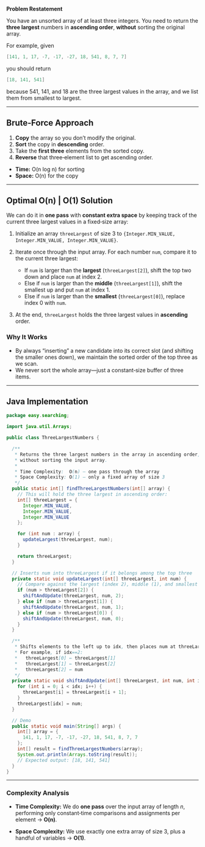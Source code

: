 **Problem Restatement**

You have an unsorted array of at least three integers. You need to return the **three largest** numbers in **ascending order**, **without** sorting the original array.

For example, given

```java
[141, 1, 17, -7, -17, -27, 18, 541, 8, 7, 7]
```

you should return

```java
[18, 141, 541]
```

because 541, 141, and 18 are the three largest values in the array, and we list them from smallest to largest.

---

## Brute‐Force Approach

1. **Copy** the array so you don’t modify the original.
2. **Sort** the copy in **descending** order.
3. Take the **first three** elements from the sorted copy.
4. **Reverse** that three‐element list to get ascending order.

* **Time:** O(n log n) for sorting
* **Space:** O(n) for the copy

---

## Optimal O(n) | O(1) Solution

We can do it in **one pass** with **constant extra space** by keeping track of the current three largest values in a fixed‐size array:

1. Initialize an array `threeLargest` of size 3 to `{Integer.MIN_VALUE, Integer.MIN_VALUE, Integer.MIN_VALUE}`.
2. Iterate once through the input array. For each number `num`, compare it to the current three largest:

   * If `num` is larger than the **largest** (`threeLargest[2]`), shift the top two down and place `num` at index 2.
   * Else if `num` is larger than the **middle** (`threeLargest[1]`), shift the smallest up and put `num` at index 1.
   * Else if `num` is larger than the **smallest** (`threeLargest[0]`), replace index 0 with `num`.
3. At the end, `threeLargest` holds the three largest values in **ascending** order.

### Why It Works

* By always “inserting” a new candidate into its correct slot (and shifting the smaller ones down), we maintain the sorted order of the top three as we scan.
* We never sort the whole array—just a constant‐size buffer of three items.

---

## Java Implementation

```java
package easy.searching;

import java.util.Arrays;

public class ThreeLargestNumbers {

  /**
   * Returns the three largest numbers in the array in ascending order,
   * without sorting the input array.
   *
   * Time Complexity:  O(n) — one pass through the array
   * Space Complexity: O(1) — only a fixed array of size 3
   */
  public static int[] findThreeLargestNumbers(int[] array) {
    // This will hold the three largest in ascending order:
    int[] threeLargest = {
      Integer.MIN_VALUE,
      Integer.MIN_VALUE,
      Integer.MIN_VALUE
    };

    for (int num : array) {
      updateLargest(threeLargest, num);
    }

    return threeLargest;
  }

  // Inserts num into threeLargest if it belongs among the top three
  private static void updateLargest(int[] threeLargest, int num) {
    // Compare against the largest (index 2), middle (1), and smallest (0)
    if (num > threeLargest[2]) {
      shiftAndUpdate(threeLargest, num, 2);
    } else if (num > threeLargest[1]) {
      shiftAndUpdate(threeLargest, num, 1);
    } else if (num > threeLargest[0]) {
      shiftAndUpdate(threeLargest, num, 0);
    }
  }

  /**
   * Shifts elements to the left up to idx, then places num at threeLargest[idx].
   * For example, if idx==2:
   *   threeLargest[0] ← threeLargest[1]
   *   threeLargest[1] ← threeLargest[2]
   *   threeLargest[2] ← num
   */
  private static void shiftAndUpdate(int[] threeLargest, int num, int idx) {
    for (int i = 0; i < idx; i++) {
      threeLargest[i] = threeLargest[i + 1];
    }
    threeLargest[idx] = num;
  }

  // Demo
  public static void main(String[] args) {
    int[] array = {
      141, 1, 17, -7, -17, -27, 18, 541, 8, 7, 7
    };
    int[] result = findThreeLargestNumbers(array);
    System.out.println(Arrays.toString(result));
    // Expected output: [18, 141, 541]
  }
}
```

---

### Complexity Analysis

* **Time Complexity:**
  We do **one pass** over the input array of length *n*, performing only constant‐time comparisons and assignments per element → **O(n)**.

* **Space Complexity:**
  We use exactly one extra array of size 3, plus a handful of variables → **O(1)**.
